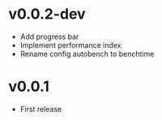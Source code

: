 # v0.0.2-dev
- Add progress bar
- Implement performance index
- Rename config autobench to benchtime

# v0.0.1
- First release
